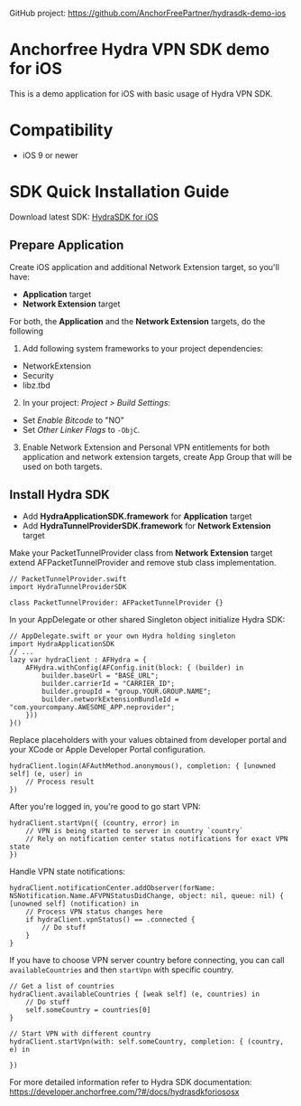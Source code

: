 GitHub project: https://github.com/AnchorFreePartner/hydrasdk-demo-ios

# Anchorfree Hydra VPN SDK demo for iOS
This is a demo application for iOS with basic usage of Hydra VPN SDK.

# Compatibility

- iOS 9 or newer

# SDK Quick Installation Guide

Download latest SDK: [HydraSDK for iOS](https://firebasestorage.googleapis.com/v0/b/web-portal-for-partners.appspot.com/o/products%2FVPNSDK%20iOS%203.0.3.zip?alt=media)

## Prepare Application
Create iOS application and additional Network Extension target, so you'll have:

* **Application** target
* **Network Extension** target

For both, the **Application** and the **Network Extension** targets, do the following

1. Add following system frameworks to your project dependencies:
- NetworkExtension
- Security
- libz.tbd

2. In your project: *Project > Build Settings*:
- Set *Enable Bitcode* to "NO"
- Set *Other Linker Flags* to `-ObjC`.

3. Enable Network Extension and Personal VPN entitlements for both application and network extension targets, create App Group that will be used on both targets.

## Install Hydra SDK

* Add **HydraApplicationSDK.framework** for **Application** target
* Add **HydraTunnelProviderSDK.framework** for **Network Extension** target

Make your PacketTunnelProvider class from **Network Extension** target extend AFPacketTunnelProvider and remove stub class implementation.

    // PacketTunnelProvider.swift
    import HydraTunnelProviderSDK

    class PacketTunnelProvider: AFPacketTunnelProvider {}


In your AppDelegate or other shared Singleton object initialize Hydra SDK:

    // AppDelegate.swift or your own Hydra holding singleton
    import HydraApplicationSDK
    // ...
    lazy var hydraClient : AFHydra = {
        AFHydra.withConfig(AFConfig.init(block: { (builder) in
            builder.baseUrl = "BASE_URL";
            builder.carrierId = "CARRIER_ID";
            builder.groupId = "group.YOUR.GROUP.NAME";
            builder.networkExtensionBundleId = "com.yourcompany.AWESOME_APP.neprovider";
        }))
    }()

Replace placeholders with your values obtained from developer portal and your XCode or Apple Developer Portal configuration.

    hydraClient.login(AFAuthMethod.anonymous(), completion: { [unowned self] (e, user) in
        // Process result
    })

After you're logged in, you're good to go start VPN:

    hydraClient.startVpn({ (country, error) in
        // VPN is being started to server in country `country`
        // Rely on notification center status notifications for exact VPN state
    })

Handle VPN state notifications:

    hydraClient.notificationCenter.addObserver(forName: NSNotification.Name.AFVPNStatusDidChange, object: nil, queue: nil) { [unowned self] (notification) in
        // Process VPN status changes here
        if hydraClient.vpnStatus() == .connected {
            // Do stuff
        }
    }

If you have to choose VPN server country before connecting, you can call `availableCountries` and then `startVpn` with specific country.

    // Get a list of countries 
    hydraClient.availableCountries { [weak self] (e, countries) in
        // Do stuff
        self.someCountry = countries[0]
    }

    // Start VPN with different country
    hydraClient.startVpn(with: self.someCountry, completion: { (country, e) in

    })

For more detailed information refer to Hydra SDK documentation: https://developer.anchorfree.com/?#/docs/hydrasdkforiososx
